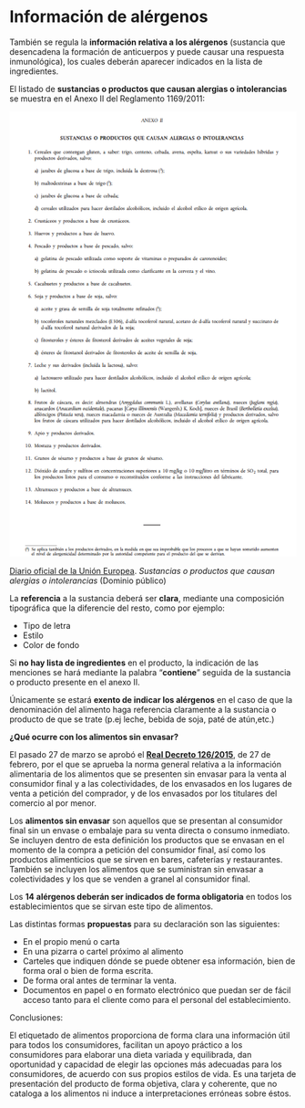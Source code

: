 # Información de alérgenos

También se regula la **información relativa a los alérgenos** (sustancia que desencadena la formación de anticuerpos y puede causar una respuesta inmunológica), los cuales deberán aparecer indicados en la lista de ingredientes.

El listado de **sustancias o productos que causan alergias o intolerancias** se muestra en el Anexo II del Reglamento 1169/2011:


![Diario](img/CapturaDiario.PNG)


  

[Diario oficial de la Unión Europea](https://www.boe.es/doue/2011/304/L00018-00063.pdf). _Sustancias o productos que causan alergias o intolerancias_ (Dominio público)

La **referencia** a la sustancia deberá ser **clara**, mediante una composición tipográfica que la diferencie del resto, como por ejemplo:

*   Tipo de letra
*   Estilo
*   Color de fondo

Si **no hay lista de ingredientes** en el producto, la indicación de las menciones se hará mediante la palabra “**contiene**” seguida de la sustancia o producto presente en el anexo II.

Únicamente se estará **exento de indicar los alérgenos** en el caso de que la denominación del alimento haga referencia claramente a la sustancia o producto de que se trate (p.ej leche, bebida de soja, paté de atún,etc.)

**¿Qué ocurre con los alimentos sin envasar?**

El pasado 27 de marzo se aprobó el [**Real Decreto 126/2015**](https://www.boe.es/diario_boe/txt.php?id=BOE-A-2015-2293), de 27 de febrero, por el que se aprueba la norma general relativa a la información alimentaria de los alimentos que se presenten sin envasar para la venta al consumidor final y a las colectividades, de los envasados en los lugares de venta a petición del comprador, y de los envasados por los titulares del comercio al por menor.

Los **alimentos sin envasar** son aquellos que se presentan al consumidor final sin un envase o embalaje para su venta directa o consumo inmediato. Se incluyen dentro de esta definición los productos que se envasan en el momento de la compra a petición del consumidor final, así como los productos alimenticios que se sirven en bares, cafeterías y restaurantes. También se incluyen los alimentos que se suministran sin envasar a colectividades y los que se venden a granel al consumidor final.

Los **14** **alérgenos deberán ser indicados de forma obligatoria** en todos los establecimientos que se sirvan este tipo de alimentos.

Las distintas formas **propuestas** para su declaración son las siguientes:

*   En el propio menú o carta
*   En una pizarra o cartel próximo al alimento
*   Carteles que indiquen dónde se puede obtener esa información, bien de forma oral o bien de forma escrita.
*   De forma oral antes de terminar la venta.
*   Documentos en papel o en formato electrónico que puedan ser de fácil acceso tanto para el cliente como para el personal del establecimiento.

Conclusiones:

El etiquetado de alimentos proporciona de forma clara una información útil para todos los consumidores, facilitan un apoyo práctico a los consumidores para elaborar una dieta variada y equilibrada, dan oportunidad y capacidad de elegir las opciones más adecuadas para los consumidores, de acuerdo con sus propios estilos de vida. Es una tarjeta de presentación del producto de forma objetiva, clara y coherente, que no cataloga a los alimentos ni induce a interpretaciones erróneas sobre éstos.